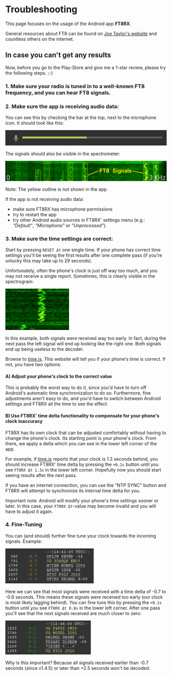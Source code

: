# Troubleshooting

This page focuses on the usage of the Android app **FT8RX**.

General resources about FT8 can be found on [Joe Taylor's website](https://physics.princeton.edu/pulsar/k1jt/wsjtx.html) and countless others on the internet.

## In case you can't get any results

Now, before you go to the Play-Store and give me a 1-star review, please try the following steps. ;-)

### 1. Make sure your radio is tuned in to a well-known FT8 frequency, and you can hear FT8 signals.

### 2. Make sure the app is receiving audio data:

You can see this by checking the bar at the top, next to the microphone icon. It should look like this:

![Image of sound meter](img/handbook_mic.png "Image of sound meter")

The signals should also be visible in the spectrometer:

![Image of spectrometer](img/handbook_waterfall_ft8.png "Image of spectrometer")

Note: The yellow outline is not shown in the app.

If the app is not receiving audio data:

- make sure FT8RX has microphone permissions
- try to restart the app
- try other Android audio sources in FT8RX' settings menu (e.g.: _"Default"_, _"Microphone"_ or _"Unprocessed"_).

### 3. Make sure the time settings are correct:

Start by pressing `RESET Δt` one single time. If your phone has correct time settings you'll be seeing the first results after one complete pass (if you're unlucky this may take up to 29 seconds).

Unfortunately, often the phone's clock is just off way too much, and you may not receive a single report. Sometimes, this is clearly visible in the spectrogram:

![Image of spectrometer](img/handbook_time_tooearly.png "Image of spectrometer")

In this example, both signals were received way too early. In fact, during the next pass the left signal will end up looking like the right one. Both signals end up being useless to the decoder.

Browse to [time.is](https://time.is). This website will tell you if your phone's time is correct. If not, you have two options:

#### A) Adjust your phone's clock to the correct value

This is probably the worst way to do it, since you'd have to turn off Android's automatic time synchronization to do so. Furthermore, fine adjustments aren't easy to do, and you'd have to switch between Android settings and FT8RX all the time to see the effect.

#### B) Use FT8RX' time delta functionality to compensate for your phone's clock inaccuracy

FT8RX has its own clock that can be adjusted comfortably without having to change the phone's clock. Its starting point is your phone's clock. From there, we apply a delta which you can see in the lower left corner of the app.

For example, if [time.is](https://time.is) reports that your clock is 1.3 seconds behind, you should increase FT8RX' time delta by pressing the `+0.1s` button until you see `FT8RX Δt 1.3s` in the lower left corner. Hopefully now you should start seeing results after the next pass.

If you have an internet connection, you can use the "NTP SYNC" button and FT8RX will attempt to synchronize its internal time delta for you.

Important note: Android will modify your phone's time settings sooner or later. In this case, your `FT8RX Δt`-value may become invalid and you will have to adjust it again.

### 4. Fine-Tuning

You can (and should) further fine tune your clock towards the incoming signals. Example:

![Image of spectrometer](img/handbook_finetune.png "Image of decoded signals received too early")

Here we can see that most signals were received with a time delta of -0.7 to -0.9 seconds. This means these signals were received too early (our clock is most likely lagging behind). You can fine tune this by pressing the `+0.1s` button until you see `FT8RX Δt 0.8s` in the lower left corner. After one pass you'll see that the next signals received are much closer to zero:

![Image of spectrometer](img/handbook_finetune_done.png "Image of decoded signals with proper time adjustment")

Why is this important? Because all signals received earlier than -0.7 seconds (since v1.4.5) or later than +2.5 seconds won't be decoded.
